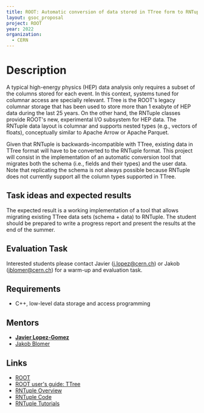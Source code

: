 ```yaml
---
title: ROOT: Automatic conversion of data stored in TTree form to RNTuple
layout: gsoc_proposal
project: ROOT
year: 2022
organization:
  - CERN
---
```


# Description

A typical high-energy physics (HEP) data analysis only requires a subset of the
columns stored for each event. In this context, systems tuned for columnar access
are specially relevant. TTree is the ROOT's legacy columnar storage that has been
used to store more than 1 exabyte of HEP data during the last 25 years.
On the other hand, the RNTuple classes provide ROOT's new, experimental I/O subsystem
for HEP data. The RNTuple data layout is columnar and supports nested types (e.g.,
vectors of floats), conceptually similar to Apache Arrow or Apache Parquet.

Given that RNTuple is backwards-incompatible with TTree, existing data in TTree
format will have to be converted to the RNTuple format. This project will consist in
the implementation of an automatic conversion tool that migrates both the schema
(i.e., fields and their types) and the user data. Note that replicating the schema is
not always possible because RNTuple does not currently support all the column types
supported in TTree.


## Task ideas and expected results

The expected result is a working implementation of a tool that allows migrating
existing TTree data sets (schema + data) to RNTuple.
The student should be prepared to write a progress report and present the results at
the end of the summer.


## Evaluation Task

Interested students please contact Javier (j.lopez@cern.ch) or Jakob (jblomer@cern.ch)
for a warm-up and evaluation task.

## Requirements

  * C++, low-level data storage and access programming


## Mentors

  * **[Javier Lopez-Gomez](mailto:j.lopez@cern.ch)**
  * [Jakob Blomer](mailto:jblomer@cern.ch)
  

## Links

  * [ROOT](https://root.cern/)
  * [ROOT user's guide: TTree](https://root.cern.ch/root/htmldoc/guides/users-guide/Trees.html)
  * [RNTuple Overview](https://indico.cern.ch/event/773049/contributions/3474746/attachments/1937507/3211341/rntuple-chep19.pdf)
  * [RNTuple Code](https://github.com/root-project/root/tree/master/tree/ntuple/v7)
  * [RNTuple Tutorials](https://github.com/root-project/root/tree/master/tutorials/v7/ntuple)
